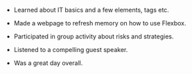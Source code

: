 - Learned about IT basics and a few elements, tags etc.

- Made a webpage to refresh memory on how to use Flexbox.  

- Participated in group activity about risks and strategies.

- Listened to a compelling guest speaker.

- Was a great day overall.